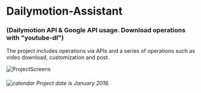 # Dailymotion-Assistant 
### (Dailymotion API &amp; Google API usage. Download operations with "youtube-dl")

The project includes operations via APIs and a series of operations such as video download, customization and post.
 


![ProjectScreens](https://user-images.githubusercontent.com/35347777/138078317-186028b7-750e-4fd1-8e1f-c741bac08f01.gif)

###### ![calendar](https://user-images.githubusercontent.com/35347777/138082926-eadb501c-ac74-4ac5-9b35-85dbba46fa9a.png) Project date is January 2016.
